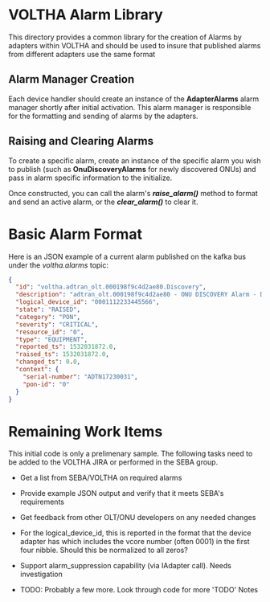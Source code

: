 # VOLTHA Alarm Library

This directory provides a common library for the creation of Alarms by adapters within VOLTHA
and should be used to insure that published alarms from different adapters use the same format

## Alarm Manager Creation

Each device handler should create an instance of the **AdapterAlarms** alarm manager shortly after
initial activation. This alarm manager is responsible for the formatting and sending of alarms
by the adapters.

## Raising and Clearing Alarms

To create a specific alarm, create an instance of the specific alarm you wish to publish
(such as **OnuDiscoveryAlarms** for newly discovered ONUs) and pass in alarm specific information
to the initialize.

Once constructed, you can call the alarm's **_raise_alarm()_** method to format and send an active
alarm, or the **_clear_alarm()_** to clear it.

# Basic Alarm Format

Here is an JSON example of a current alarm published on the kafka bus under the 
_voltha.alarms_ topic:

```json
{
  "id": "voltha.adtran_olt.000198f9c4d2ae80.Discovery",
  "description": "adtran_olt.000198f9c4d2ae80 - ONU DISCOVERY Alarm - DISCOVERY - Raised",
  "logical_device_id": "0001112233445566",
  "state": "RAISED",
  "category": "PON",
  "severity": "CRITICAL",
  "resource_id": "0",
  "type": "EQUIPMENT",
  "reported_ts": 1532031872.0,
  "raised_ts": 1532031872.0,
  "changed_ts": 0.0,
  "context": {
    "serial-number": "ADTN17230031",
    "pon-id": "0"
  }
}
```

# Remaining Work Items
This initial code is only a prelimenary sample. The following tasks need to be
added to the VOLTHA JIRA or performed in the SEBA group.

- Get a list from SEBA/VOLTHA on required alarms 

- Provide example JSON output and verify that it meets SEBA's requirements

- Get feedback from other OLT/ONU developers on any needed changes

- For the logical_device_id, this is reported in the format that the device adapter has which
  includes the vcore number (often 0001) in the first four nibble.  Should this be normalized to
  all zeros?

- Support alarm_suppression capability (via IAdapter call). Needs investigation

- TODO: Probably a few more.  Look through code for more 'TODO' Notes
